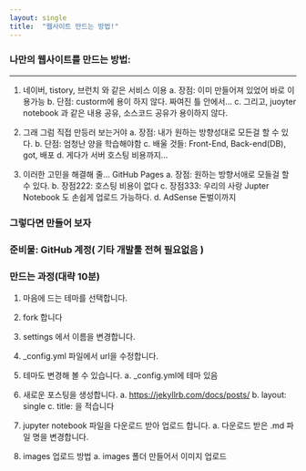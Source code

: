 ```yaml
---
layout: single
title:  "웹사이트 만드는 방법!"
---
```


### 나만의 웹사이트를 만드는 방법:
**********
1. 네이버,  tistory, 브런치 와 같은 서비스 이용
a. 장점: 이미 만들어져 있었어 바로 이용가능
b. 단점: custorm에 용이 하지 않다. 짜여진 틀 안에서...
c. 그리고, juoyter notebook 과 같은 내용 공유, 소스코드 공유가 용이하지 않다.

2. 그래 그럼 직접 만등러 보는거야
a. 장점: 내가 원하는 방향성대로 모든걸 할 수 있다.
b. 단점: 엄청난 양을 학습해야함
c. 배울 것들:  Front-End, Back-end(DB), got, 배포
d. 게다가 서버 호스팅 비용까지...

3. 이러한 고민을 해결해 줄... GitHub Pages
a. 장점: 원하는 방향서애로 모들걸 할 수 있다.
b. 장점222: 호스팅 비용이 없다
c. 장점333: 우리의 사랑 Jupter Notebook 도 손쉽게 업로드 가능하다.
d. AdSense 돈벌이까지

### 그렇다면 만들어 보자
### 준비물: GitHub 계정( 기타 개발툴 전혀 필요없음 )

### 만드는 과정(대략 10분)
1. 마음에 드는 테마를 선택합니다.

2. fork 합니다

3. settings 에서 이름을 변경합니다.

4. _config.yml 파일에서 url을 수정합니다.

5. 테마도 변경해 볼 수 있습니다.
a.  _config.yml에 테마 있음
6. 새로운 포스팅을 생성합니다.
a. https://jekyllrb.com/docs/posts/
b. layout: single
c. title: 을 적습니다

7. jupyter notebook 파일을 다운로드 받아 업로드 합니다.
a. 다운로드 받은 .md 파일 명을 변경합니다.

8. images 업로드 방법
a. images 폴더 만들어서 이미지 업로드
